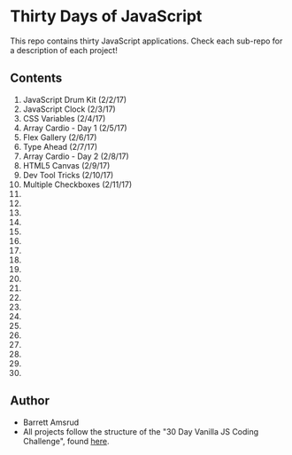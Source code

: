 # Thirty Days of JavaScript

This repo contains thirty JavaScript applications.  Check each sub-repo for a description of each project!

## Contents

01. JavaScript Drum Kit (2/2/17)
02. JavaScript Clock (2/3/17)
03. CSS Variables (2/4/17)
04. Array Cardio - Day 1 (2/5/17)
05. Flex Gallery (2/6/17)
06. Type Ahead (2/7/17)
07. Array Cardio - Day 2 (2/8/17)
08. HTML5 Canvas (2/9/17)
09. Dev Tool Tricks (2/10/17)
10. Multiple Checkboxes (2/11/17)
11.
12.
13.
14.
15.
16.
17.
18.
19.
20.
21.
22.
23.
24.
25.
26.
27.
28.
29.
30.

## Author

- Barrett Amsrud
- All projects follow the structure of the "30 Day Vanilla JS Coding Challenge", found [here](https://javascript30.com/).
